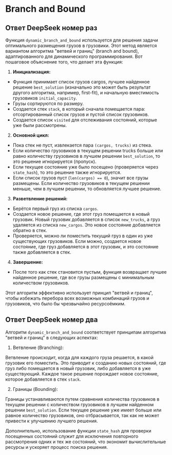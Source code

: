 # Branch and Bound

## Ответ DeepSeek номер раз

Функция ``dynamic_branch_and_bound`` используется для решения задачи оптимального размещения грузов в грузовики. Этот метод
является вариантом алгоритма "ветвей и границ" (branch and bound), адаптированного для динамического программирования.
Вот пошаговое объяснение того, что делает эта функция:

1. **Инициализация:**

- Функция принимает список грузов cargos, лучшее найденное решение `best_solution` (изначально это может быть результат
  другого алгоритма, например, first-fit), и начальную вместимость грузовиков `initial_capacity`.
- Грузы сортируются по размеру.
- Создается стек `stack`, в который сначала помещается пара: отсортированный список грузов и пустой список грузовиков.
- Создается список `visited` для отслеживания состояний, которые уже были рассмотрены.

2. **Основной цикл:**

- Пока стек не пуст, извлекается пара `(cargos, trucks)` из стека.
- Если количество грузовиков в текущем решении trucks больше или равно количеству грузовиков в лучшем решении
  `best_solution`, то это решение игнорируется (пропуск).
- Если текущее состояние уже было посещено (проверяется через `state_hash`), то это решение также игнорируется.
- Если список грузов пуст (`len(cargos) == 0`), значит все грузы размещены. Если количество грузовиков в текущем решении
  меньше, чем в лучшем решении, то обновляется лучшее решение.

3. **Разветвление решений:**

- Берётся первый груз из списка `cargos`.
- Создается новое решение, где этот груз помещается в новый грузовик. Новый грузовик добавляется в список `new_trucks`, а
  груз удаляется из списка `new_cargos`. Это новое состояние добавляется обратно в стек.
- Проверяется, можно ли поместить текущий груз в один из уже существующих грузовиков. Если можно, создается новое
  состояние, где груз добавляется в этот грузовик, и это состояние также добавляется в стек.

4. **Завершение:**

- После того как стек становится пустым, функция возвращает лучшее найденное решение, где все грузы размещены с
  минимальным количеством грузовиков.

Этот алгоритм эффективно использует принцип "ветвей и границ", чтобы избежать перебора всех возможных комбинаций грузов
и грузовиков, что было бы чрезвычайно ресурсоёмким.

## Ответ DeepSeek номер два

Алгоритм `dynamic_branch_and_bound` соответствует принципам алгоритма "ветвей и границ" в следующих аспектах:

1. Ветвление (Branching):

Ветвление происходит, когда для каждого груза решается, в какой грузовик его поместить. 
Это приводит к созданию новых состояний, где груз либо помещается в новый грузовик, 
либо добавляется в уже существующий. 
Каждое такое решение порождает новое состояние, которое добавляется в стек `stack`.

2. Границы (Bounding):

Границы устанавливаются путем сравнения количества грузовиков в текущем решении с количеством грузовиков 
в лучшем найденном решении `best_solution`. 
Если текущее решение уже имеет больше или равное количество грузовиков, оно 
отбрасывается, так как не может привести к улучшению лучшего решения.

Дополнительно, использование функции `state_hash` для проверки посещенных 
состояний служит для исключения повторного рассмотрения одних и тех же состояний, 
что экономит вычислительные ресурсы и ускоряет процесс поиска решения.